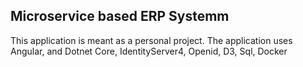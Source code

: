 
##  Microservice based ERP Systemm 
This application is meant as a personal project.
The application uses Angular, and Dotnet Core, IdentityServer4, Openid, D3, Sql, Docker

